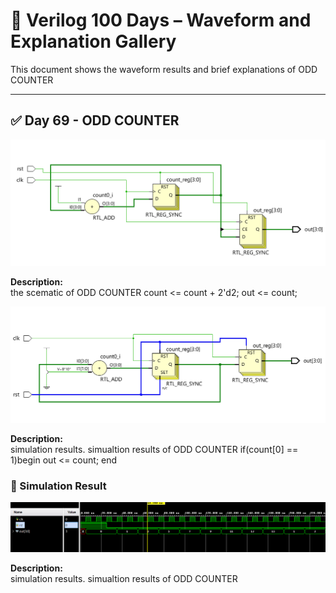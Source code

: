 

# 📘 Verilog 100 Days – Waveform and Explanation Gallery

This document shows the waveform results and brief explanations of  ODD COUNTER

---

## ✅ Day 69 - ODD COUNTER

![ODD COUNTER](./images/oddcounter_schematic1.png)

**Description:**  
  the scematic of  ODD COUNTER
count <= count + 2'd2;
out <= count;



![ODD COUNTER](./images/oddcounter_schematic2.png)

**Description:**  
simulation results.
simualtion results of  ODD COUNTER
if(count[0] == 1)begin
out <= count;
end


 
### 🔬 Simulation Result

![Simulation Waveform](./images/oddcounter_sim.png)

**Description:**  
simulation results.
simualtion results of ODD COUNTER

